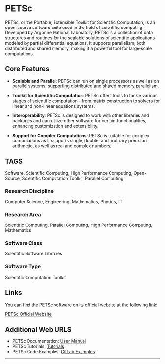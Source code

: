 # PETSc

PETSc, or the Portable, Extensible Toolkit for Scientific Computation, is an open-source software suite used in the field of scientific computing. Developed by Argonne National Laboratory, PETSc is a collection of data structures and routines for the scalable solutions of scientific applications modeled by partial differential equations. It supports parallelism, both distributed and shared memory, making it a powerful tool for large-scale computations.

## Core Features

- **Scalable and Parallel**: PETSc can run on single processors as well as on parallel systems, supporting distributed and shared memory parallelism. 

- **Toolkit for Scientific Computation**: PETSc offers tools to tackle various stages of scientific computation - from matrix construction to solvers for linear and non-linear equations systems.

- **Interoperability**: PETSc is designed to work with other libraries and packages and can utilize other software for certain functionalities, enhancing customization and extensibility.

- **Support for Complex Computations**: PETSc is suitable for complex computations as it supports single, double, and arbitrary precision arithmetic, as well as real and complex numbers.

## TAGS

Software, Scientific Computing, High Performance Computing, Open-Source, Scientific Computation Toolkit, Parallel Computing

### Research Discipline

Computer Science, Engineering, Mathematics, Physics, IT

### Research Area

Scientific Computing, Parallel Computing, High Performance Computing, Mathematics

### Software Class

Scientific Software Libraries

### Software Type

Scientific Computation Toolkit

## Links

You can find the PETSc software on its official website at the following link:

[PETSc Official Website](https://www.mcs.anl.gov/petsc/)

## Additional Web URLS

- PETSc Documentation: [User Manual](https://www.mcs.anl.gov/petsc/documentation/index.html)
- PETSc Tutorials: [Tutorials](https://www.mcs.anl.gov/petsc/documentation/tutorials.html)
- PETSc Code Examples: [GitLab Examples](https://gitlab.com/petsc/petsc/tree/master/src/snes/tutorials)
--------------------------------------
